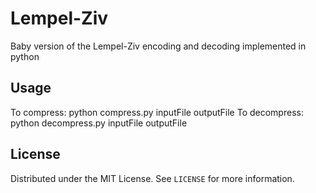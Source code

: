 # Lempel-Ziv
Baby version of the Lempel-Ziv encoding and decoding implemented in python


## Usage

To compress: python compress.py inputFile outputFile
To decompress: python decompress.py inputFile outputFile


## License

Distributed under the MIT License. See `LICENSE` for more information.
